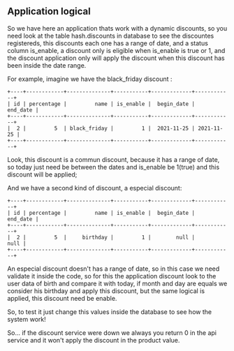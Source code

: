 ## Application logical

So we have here an application thats work with a dynamic discounts, so you need look at the table hash.discounts in database to see the discountes registereds,
this discounts each one has a range of date, and a status column is_enable, a discount only is eligible when is_enable is true or 1, and the discount application only will apply the discount when this discount has been inside the date range.

For example, imagine we have the black_friday discount :
```
+----+------------+--------------+-----------+-------------+------------+
| id | percentage |         name | is_enable |  begin_date |   end_date | 
+----+------------+--------------+-----------+-------------+------------+
|  2 |         5  | black_friday |         1 |  2021-11-25 | 2021-11-25 |
+----+------------+--------------+-----------+-------------+------------+
```
Look, this discount is a commun discount, because it has a range of date, so today just need be between the dates and is_enable be 1(true) and this discount will be applied;

And we have a second kind of discount, a especial discount:
```
+----+------------+--------------+-----------+-------------+------------+
| id | percentage |         name | is_enable |  begin_date |   end_date | 
+----+------------+--------------+-----------+-------------+------------+
|  2 |         5  |     birthday |         1 |        null |       null |
+----+------------+--------------+-----------+-------------+------------+
```
An especial discount doesn't has a range of date, so in this case we need validate it inside the code, so for this the application discount look to the user data of birth
and compare it with today, if month and day are equals we consider his birthday and apply this discount, but the same logical is applied, this discount need be enable.

So, to test it just change this values inside the database to see how the system work!

So... if the discount service were down we always you return 0 in the api service and it won't apply the discount in the product value. 
